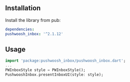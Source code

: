 ## Installation

Install the library from pub:

```yaml
dependencies:
pushwoosh_inbox: '^2.1.12'
```

## Usage
```dart
import 'package:pushwoosh_inbox/pushwoosh_inbox.dart';
...
PWInboxStyle style = PWInboxStyle();
PushwooshInbox.presentInboxUI(style: style);
```
